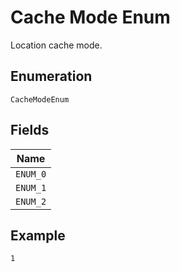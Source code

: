 
# Cache Mode Enum

Location cache mode.

## Enumeration

`CacheModeEnum`

## Fields

| Name |
|  --- |
| `ENUM_0` |
| `ENUM_1` |
| `ENUM_2` |

## Example

```
1
```

